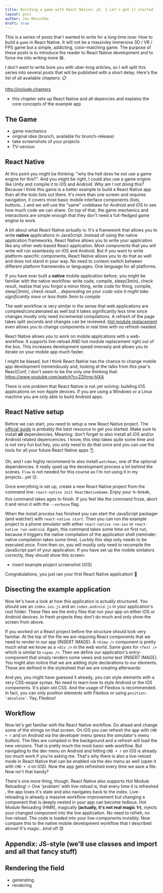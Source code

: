 ```yaml
---
title: Building a game with React Native: pt. 1 Let's get it started
layout: post
author: Jan Monschke
draft: true
---
```


This is a series of posts that I wanted to write for a long time now: How to build a `game` in React Native. It will not be  a massivley immersive 3D / VR / FPS game but a simple, addicting, color-matching game. The purpose of these posts is to introduce the reader to React Native development and to force me into writing more 😅.

I don't want to write bore you with uber-long articles, so I will split this series into several posts that will be published with a short delay. Here's the list of all available chapters: 📋

<http://include.chapters>

- this chapter sets up React Native and all depencies and explains the core concepts of the example app

## The Game

- game mechanics
- original idea (brunch, available for brunch-release)
- take screenshots of your projects
- TV-version

## React Native

At this point you might be thinking: "why the hell does he not use a game engine for this?". And you might be right, I could also use a game engine like Unity and compile it to iOS and Android. Why am I not doing this? Because I think this game is a better example to build a React Native app than all the todo lists out there. It's more than one screen and requires navigation, it covers most basic mobile interface components (lists, buttons...) and we will use the "same" codebase for Android and iOS to see how much code we can share. On top of that, the game mechanics and interactions are simple enough that they don't need a full-fledged game engine to work.

A bit about what React Native actually is: It's a framework that allows you to write **native** applications in JavaScript. Instead of using the native application frameworks, React Native allows you to write your application like any other web-based React application. Most components that you will write will run seamlessly on iOS and Android. But if you want to write platform-specific components, React Native allows you to do that as well and does not stand in your way. No need to context-switch between different platform framewroks or languages. One language for all platforms.

If you have ever built a **native** mobile application before, you might be familiar with the native workflow: write code, compile, sleep(3min), check result, realize that you forgot a minor thing, write code for thing, compile, sleep(3min), check result... *depeneding on your code-size it might take significantly more or less thatn 3min to compile*

The web workflow is very similar in the sense that web applications are compiled/concatenated as well but it takes significantly less time since changes mostly only need incremental compilations. A refresh of the page takes split seconds and changes can be reviewed. [Hot module replacement](https://gaearon.github.io/react-hot-loader/) even allows you to change components in real time with no refresh needed.

React Native allows you to work on mobile applications with a web-workflow. It supports live-reload AND hot module replacement right out of the box. This increases development speed imensely and allows you to iterate on your mobile app much faster.

I might be biased, but I think React Native has the chance to change mobile app development tremendously and, looking at the talks from this year's ReactConf, I don't seem to be the only one thinking that: <https://www.youtube.com/watch?v=2Zthnq-hIXA>

There is one problem that React Native is not yet solving: building iOS applications on non-Apple devices. If you are using a Windows or a Linux machine you are only able to build Android apps.

## React Native setup

Before we can start, you need to setup a new React Native project. The [official guide](install-guide) is probably the best resource to get you started. Make sure to install **all** dependencies. Meaning: don't forget to also install all iOS and/or Android related depencencies. I know, this step takes quite some time and is not very fun but hey, you only need to do that once and you can use the tools for all your future React Native apps 👌.

Oh, and I can highly recommend to also install `watchman`, one of the optional dependencies. It really sped up the development process a lot behind the scenes. `Flow` is not needed for this course as I'm not using it in my projects...yet 😉.

Once everything is set up, create a new React Native project from the command line: `react-native init ReactNativeGame`. Enjoy your ☕️-break, this command takes ages to finish. If you feel like the command froze, abort it and rerun it with the `--verbose` flag.

When the install process has finished you can start the JavaScript packager (and watcher) with `react-native start`. Then you can run the example project in a phone simulator with either `react-native run-ios` or `react-native run-android`. Again, this command takes some time on first run, because it triggers the native compilation of the application shell (reminder: native compilation takes some time). Luckily this step only needs to be executed once. From then on, you will mostly only need to recompile the JavaScript part of your application. If you have set up the mobile simlators correctly, they should show this screen:

- insert example project screenshot (iOS)

Congratulations, you just ran your first React Native application! 🎉

## Disecting the example application

Now let's have a look at how this application is actually structured. You should see an `index.ios.js` and an `index.android.js` in your application's root folder. These files are the entry files that run your app on either iOS or Android devices. In fresh projects they don't do much and only show the screen from above.

If you worked on a React project before the structure should look very familiar. At the top of the file we are requiring React components that we need to render in our app (INSERT IMAGE). A `<View />` component is pretty much what we know as a `<div />` in the web world. Same goes for `<Text />` which is similar to `<span />`. Then we define our application's entry-component that simply renders some views and some text (INSERT IMAGE). You might also notice that we are adding style declarations to our elements. These are defined in the stylesheet that we are creating afterwards:

And yes, you might have guessed it already, you can style elements with a very CSS-esque syntax. No need to learn how to style Android or the iOS components. It's plain old CSS. And the usage of Flexbox is recommended. In fact, you can only position elements with Flexbox or using `position: 'absolute'`. Yay, Flexbox!

## Workflow

Now let's get familiar with the React Native workflow. Go ahead and change some of the strings on that screen. On iOS you can refresh the app with `CMD + r` and on Android via the developer menu (press the simulator's menu button). The files are compiled in the background and a refresh will load the new versions. That is pretty much the most basic web workflow. But navigating to the dev menu on Android and hitting `CMD + r` on iOS is already too much work if you're asking me. That's why there is also a live-reload mode in React Native that can be enabled via the dev menu as well (open it with `CMD + d` on iOS). Now the app gets refreshed every time we save a file. Now isn't that handy?

There's one more thing, though. React Native also supports Hot Module Reloading! 🔥 One 'problem' with live-reload is, that every time it is refreshed , the app loses it's state and also navigates back to the index. Live-reloading is already a massive workflow-improvement but changing a component that is deeply nested in your app can become tedious. Hot Module Reloading (HMR), magically __(actually, it's not real magic ✨)__, injects your changed component into the live application. No need to refreh, no live-reload. The code is loaded into your live-components invisibly. Now compare this to the native mobile development workflow that I described above! It's magic...kind of! 😍

## Appendix: JS-style (we'll use classes and import and all that fancy stuff)

## Rendering the field
- generating
- rendering
